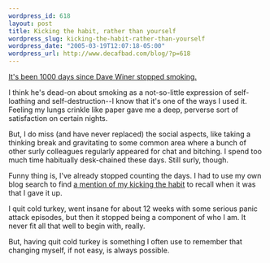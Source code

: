```yaml
--- 
wordpress_id: 618
layout: post
title: Kicking the habit, rather than yourself
wordpress_slug: kicking-the-habit-rather-than-yourself
wordpress_date: "2005-03-19T12:07:18-05:00"
wordpress_url: http://www.decafbad.com/blog/?p=618
---
```

[It's been 1000 days since Dave Winer stopped smoking.][smoke]  

  I think he's dead-on about smoking as a not-so-little expression of self-loathing and self-destruction--I know that it's one of the ways I used it.  Feeling my lungs crinkle like paper gave me a deep, perverse sort of satisfaction on certain nights.
  
  But, I do miss (and have never replaced) the social aspects, like taking a thinking break and gravitating to some common area where a bunch of other surly colleagues regularly appeared for chat and bitching.  I spend too much time habitually desk-chained these days.  Still surly, though.
  
  Funny thing is, I've already stopped counting the days.  I had to use my own blog search to find [a mention of my kicking the habit][habit] to recall when it was that I gave it up.
  
  I quit cold turkey, went insane for about 12 weeks with some serious panic attack episodes, but then it stopped being a component of who I am.  It never fit all that well to begin with, really.  
  
  But, having quit cold turkey is something I often use to remember that changing myself, if not easy, is always possible.

[habit]:http://www.decafbad.com/blog/2002/06/24/ooobod
[smoke]:http://archive.scripting.com/2005/03/10#notThatIveBeenCountingOrAnything
